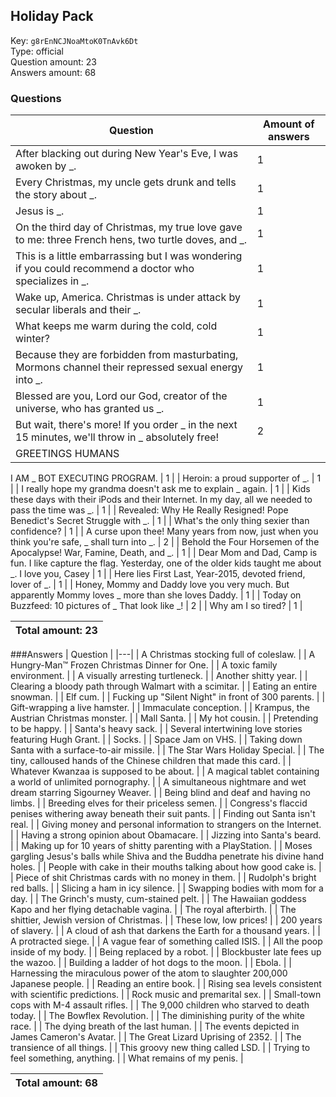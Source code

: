 ## Holiday Pack
Key: `g8rEnNCJNoaMtoK0TnAvk6Dt`  
Type: official  
Question amount: 23  
Answers amount: 68
### Questions
| Question | Amount of answers |
|---|---|
| After blacking out during New Year's Eve, I was awoken by _. | 1 |
| Every Christmas, my uncle gets drunk and tells the story about _. | 1 |
| Jesus is _. | 1 |
| On the third day of Christmas, my true love gave to me: three French hens, two turtle doves, and _. | 1 |
| This is a little embarrassing but I was wondering if you could recommend a doctor who specializes in _. | 1 |
| Wake up, America. Christmas is under attack by secular liberals and their _. | 1 |
| What keeps me warm during the cold, cold winter? | 1 |
| Because they are forbidden from masturbating, Mormons channel their repressed sexual energy into _. | 1 |
| Blessed are you, Lord our God, creator of the universe, who has granted us _. | 1 |
| But wait, there's more! If you order _ in the next 15 minutes, we'll throw in _ absolutely free! | 2 |
| GREETINGS HUMANS
I AM _ BOT
EXECUTING PROGRAM. | 1 |
| Heroin: a proud supporter of _. | 1 |
| I really hope my grandma doesn't ask me to explain _ again. | 1 |
| Kids these days with their iPods and their Internet. In my day, all we needed to pass the time was _. | 1 |
| Revealed: Why He Really Resigned! Pope Benedict's Secret Struggle with _. | 1 |
| What's the only thing sexier than confidence? | 1 |
| A curse upon thee! Many years from now, just when you think you're safe, _ shall turn into _. | 2 |
| Behold the Four Horsemen of the Apocalypse! War, Famine, Death, and _. | 1 |
| Dear Mom and Dad, Camp is fun. I like capture the flag. Yesterday, one of the older kids taught me about _. I love you, Casey | 1 |
| Here lies First Last, Year-2015, devoted friend, lover of _. | 1 |
| Honey, Mommy and Daddy love you very much. But apparently Mommy loves _ more than she loves Daddy. | 1 |
| Today on Buzzfeed: 10 pictures of _ That look like _! | 2 |
| Why am I so tired? | 1 |

|Total amount: 23|
|---|

###Answers
| Question |
|---|
| A Christmas stocking full of coleslaw. |
| A Hungry-Man™ Frozen Christmas Dinner for One. |
| A toxic family environment. |
| A visually arresting turtleneck. |
| Another shitty year. |
| Clearing a bloody path through Walmart with a scimitar. |
| Eating an entire snowman. |
| Elf cum. |
| Fucking up "Silent Night" in front of 300 parents. |
| Gift-wrapping a live hamster. |
| Immaculate conception. |
| Krampus, the Austrian Christmas monster. |
| Mall Santa. |
| My hot cousin. |
| Pretending to be happy. |
| Santa's heavy sack. |
| Several intertwining love stories featuring Hugh Grant. |
| Socks. |
| Space Jam on VHS. |
| Taking down Santa with a surface-to-air missile. |
| The Star Wars Holiday Special. |
| The tiny, calloused hands of the Chinese children that made this card. |
| Whatever Kwanzaa is supposed to be about. |
| A magical tablet containing a world of unlimited pornography. |
| A simultaneous nightmare and wet dream starring Sigourney Weaver. |
| Being blind and deaf and having no limbs. |
| Breeding elves for their priceless semen. |
| Congress's flaccid penises withering away beneath their suit pants. |
| Finding out Santa isn't real. |
| Giving money and personal information to strangers on the Internet. |
| Having a strong opinion about Obamacare. |
| Jizzing into Santa's beard. |
| Making up for 10 years of shitty parenting with a PlayStation. |
| Moses gargling Jesus's balls while Shiva and the Buddha penetrate his divine hand holes. |
| People with cake in their mouths talking about how good cake is. |
| Piece of shit Christmas cards with no money in them. |
| Rudolph's bright red balls. |
| Slicing a ham in icy silence. |
| Swapping bodies with mom for a day. |
| The Grinch's musty, cum-stained pelt. |
| The Hawaiian goddess Kapo and her flying detachable vagina. |
| The royal afterbirth. |
| The shittier, Jewish version of Christmas. |
| These low, low prices! |
| 200 years of slavery. |
| A cloud of ash that darkens the Earth for a thousand years. |
| A protracted siege. |
| A vague fear of something called ISIS. |
| All the poop inside of my body. |
| Being replaced by a robot. |
| Blockbuster late fees up the wazoo. |
| Building a ladder of hot dogs to the moon. |
| Ebola. |
| Harnessing the miraculous power of the atom to slaughter 200,000 Japanese people. |
| Reading an entire book. |
| Rising sea levels consistent with scientific predictions. |
| Rock music and premarital sex. |
| Small-town cops with M-4 assault rifles. |
| The 9,000 children who starved to death today. |
| The Bowflex Revolution. |
| The diminishing purity of the white race. |
| The dying breath of the last human. |
| The events depicted in James Cameron's Avatar. |
| The Great Lizard Uprising of 2352. |
| The transience of all things. |
| This groovy new thing called LSD. |
| Trying to feel something, anything. |
| What remains of my penis. |

|Total amount: 68|
|---|